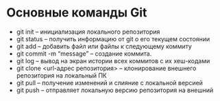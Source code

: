 # Основные команды Git

*   git init – инициализация локального репозитория
*   git status – получить информацию от git о его текущем состоянии
*   git add – добавить файл или файлы к следующему коммиту
*   git commit -m “message” – создание коммита.
*   git log – вывод на экран истории всех коммитов с их хеш-кодами
*   git clone <url-адрес репозитория> – клонирование внешнего репозитория на  локальный ПК
*   git pull – получение изменений и слияние с локальной версией
*   git push – отправляет локальную версию репозитория на внешний